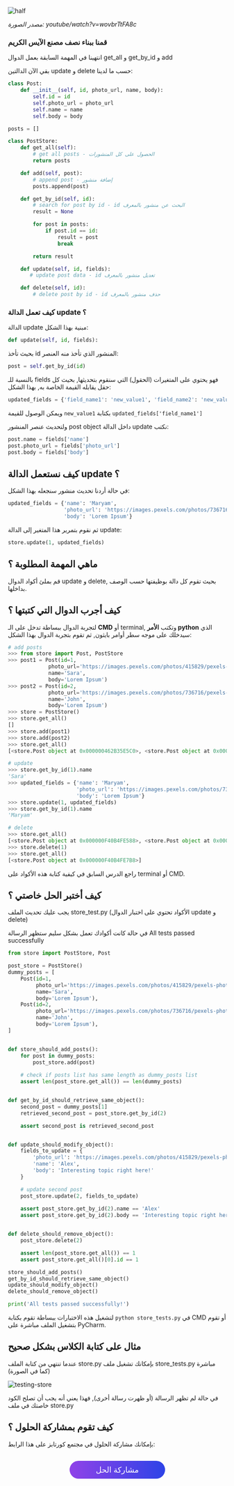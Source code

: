 ![half](./assets/half.jpg)

*مصدر الصورة: youtube/watch?v=wovbrTtFA8c*

### قمنا ببناء نصف مصنع الآيس الكريم

انتهينا في المهمة السابقة بعمل الدوال get_all و get_by_id و add

بقي الآن الدالتين update و delete حسب ما لدينا:

```python
class Post:
    def __init__(self, id, photo_url, name, body):
        self.id = id
        self.photo_url = photo_url
        self.name = name
        self.body = body

posts = []

class PostStore:
    def get_all(self):
        # get all posts - الحصول على كل المنشورات
        return posts

    def add(self, post):
        # append post - إضافة منشور
        posts.append(post)

    def get_by_id(self, id):
        # search for post by id - id البحث عن منشور بالمعرف
        result = None

        for post in posts:
            if post.id == id:
                result = post
                break

        return result

    def update(self, id, fields):
       # update post data - id تعديل منشور بالمعرف

    def delete(self, id):
        # delete post by id - id حذف منشور بالمعرف
```

### كيف تعمل الدالة update ؟

الدالة update مبنية بهذا الشكل:

```python
def update(self, id, fields):
```

بحيث تأخذ id المنشور الذي تأخذ منه العنصر:

```python
post = self.get_by_id(id)
```

بالنسبة للـ fields فهو يحتوي على المتغيرات (الحقول) التي سنقوم بتحديثها, بحيث كل حقل يقابله القيمة الخاصة به, بهذا الشكل:

```python
updated_fields = {'field_name1': 'new_value1', 'field_name2': 'new_value2'}
```

ويمكن الوصول للقيمة `new_value1` بكتابة `updated_fields['field_name1']`

ولتحديث عنصر المنشور post object داخل الدالة update نكتب:

```python
post.name = fields['name']
post.photo_url = fields['photo_url']
post.body = fields['body']
```

## كيف نستعمل الدالة update ؟

في حالة أردنا تحديث منشور سنجعله بهذا الشكل:

```python
updated_fields = {'name': 'Maryam',
                  'photo_url': 'https://images.pexels.com/photos/736716/pexels-photo-736716.jpeg?auto=compress&cs=tinysrgb&dpr=1&h=100&w=100',
                  'body': 'Lorem Ipsum'}
```

ثم نقوم بتمرير هذا المتغير إلى الدالة update:

```python
store.update(1, updated_fields)
```

## ماهي المهمة المطلوبة ؟

قم بملئ أكواد الدوال update و delete, بحيث تقوم كل دالة بوظيفتها حسب الوصف بداخلها.

## كيف أجرب الدوال التي كتبتها ؟

لتجربة الدوال ببساطة تدخل على الـ **CMD** أو terminal, وتكتب **الأمر python** الذي سيدخلك على موجه سطر أوامر بايثون, ثم تقوم بتجربة الدوال بهذا الشكل:

```python
# add posts
>>> from store import Post, PostStore
>>> post1 = Post(id=1,
             photo_url='https://images.pexels.com/photos/415829/pexels-photo-415829.jpeg?auto=compress&cs=tinysrgb&dpr=2&h=50&w=50',
             name='Sara',
             body='Lorem Ipsum')
>>> post2 = Post(id=2,
             photo_url='https://images.pexels.com/photos/736716/pexels-photo-736716.jpeg?auto=compress&cs=tinysrgb&dpr=1&h=100&w=100',
             name='John',
             body='Lorem Ipsum')
>>> store = PostStore()
>>> store.get_all()
[]
>>> store.add(post1)
>>> store.add(post2)
>>> store.get_all()
[<store.Post object at 0x000000462B35E5C0>, <store.Post object at 0x000000462B35E6A0>]

# update
>>> store.get_by_id(1).name
'Sara'
>>> updated_fields = {'name': 'Maryam',
                      'photo_url': 'https://images.pexels.com/photos/736716/pexels-photo-736716.jpeg?auto=compress&cs=tinysrgb&dpr=1&h=100&w=100',
                      'body': 'Lorem Ipsum'}
>>> store.update(1, updated_fields)
>>> store.get_by_id(1).name
'Maryam'

# delete
>>> store.get_all()
[<store.Post object at 0x000000F40B4FE588>, <store.Post object at 0x000000F40B4FE7B8>]
>>> store.delete(1)
>>> store.get_all()
[<store.Post object at 0x000000F40B4FE7B8>]
```

راجع الدرس السابق في كيفية كتابة هذه الأكواد على terminal أو CMD.

## كيف أختبر الحل خاصتي ؟

يجب عليك تحديث الملف store_test.py (الأكواد تحتوي على اختبار الدوال update و delete)

في حالة كانت أكوادك تعمل بشكل سليم ستظهر الرسالة All tests passed successfully

```python
from store import PostStore, Post

post_store = PostStore()
dummy_posts = [
    Post(id=1,
         photo_url='https://images.pexels.com/photos/415829/pexels-photo-415829.jpeg?auto=compress&cs=tinysrgb&dpr=2&h=50&w=50', 
         name='Sara', 
         body='Lorem Ipsum'),
    Post(id=2,
         photo_url='https://images.pexels.com/photos/736716/pexels-photo-736716.jpeg?auto=compress&cs=tinysrgb&dpr=1&h=100&w=100', 
         name='John', 
         body='Lorem Ipsum'),
]


def store_should_add_posts():
    for post in dummy_posts:
        post_store.add(post)
    
    # check if posts list has same length as dummy_posts list
    assert len(post_store.get_all()) == len(dummy_posts)


def get_by_id_should_retrieve_same_object():
    second_post = dummy_posts[1]
    retrieved_second_post = post_store.get_by_id(2)

    assert second_post is retrieved_second_post


def update_should_modify_object():
    fields_to_update = {
        'photo_url': 'https://images.pexels.com/photos/415829/pexels-photo-415829.jpeg?auto=compress&cs=tinysrgb&dpr=2&h=750&w=1260',
        'name': 'Alex', 
        'body': 'Interesting topic right here!'
    }

    # update second post
    post_store.update(2, fields_to_update)
    
    assert post_store.get_by_id(2).name == 'Alex'
    assert post_store.get_by_id(2).body == 'Interesting topic right here!'


def delete_should_remove_object():
    post_store.delete(2)

    assert len(post_store.get_all()) == 1
    assert post_store.get_all()[0].id == 1

store_should_add_posts()
get_by_id_should_retrieve_same_object()
update_should_modify_object()
delete_should_remove_object()

print('All tests passed successfully!')
```

لتشغيل هذه الاختبارات ببساطة تقوم بكتابة `python store_tests.py` في CMD أو تقوم بتشغيل الملف مباشرة على PyCharm.

## مثال على كتابة الكلاس بشكل صحيح

عندما تنتهي من كتابة الملف store.py بإمكانك تشغيل ملف store_tests.py مباشرة (كما في الصورة)

![testing-store](./assets/testing-store.gif)

في حالة لم تظهر الرسالة (أو ظهرت رسالة أخرى), فهذا يعني أنه يجب أن تصلح الكود خاصتك في ملف store.py

## كيف تقوم بمشاركة الحلول ؟

بإمكانك مشاركة الحلول في مجتمع كورتابز على هذا الرابط:

<a href="https://forums.coretabs.net/t/مشاركة-حلول-انهاء-مستودع-للمنشورات-post-store/1369" style="display: block; width: 200px; background-color: #5355e8; background-image:linear-gradient(to left, #2d43e7, #9042e8); color:#fff; padding: 10px; margin: 30px auto; border-radius:100px; text-decoration: none; font-size: 18px; text-align: center;">مشاركة الحل</a>